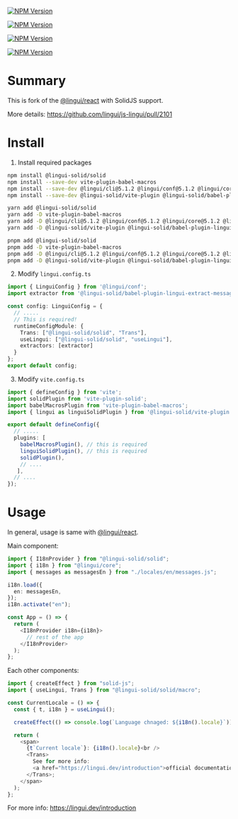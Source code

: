 [![NPM Version](https://img.shields.io/npm/v/@lingui-solid/solid?label=@lingui-solid/solid)](https://www.npmjs.com/package/@lingui-solid/solid)

[![NPM Version](https://img.shields.io/npm/v/@lingui-solid/solid/babel-plugin-lingui-macro?label=@lingui-solid/solid/babel-plugin-lingui-macro)](https://www.npmjs.com/package/@lingui-solid/solid/babel-plugin-lingui-macro)

[![NPM Version](https://img.shields.io/npm/v/@lingui-solid/solid/babel-plugin-lingui-extract-messages?label=@lingui-solid/solid/babel-plugin-lingui-extract-messages)](https://www.npmjs.com/package/@lingui-solid/solid/babel-plugin-lingui-extract-messages)

[![NPM Version](https://img.shields.io/npm/v/@lingui-solid/solid/vite-plugin?label=@lingui-solid/solid/vite-plugin)](https://www.npmjs.com/package/@lingui-solid/solid/vite-plugin)

# Summary

This is fork of the [@lingui/react](https://www.npmjs.com/package/@lingui/react) with SolidJS support.

More details: https://github.com/lingui/js-lingui/pull/2101

# Install
1. Install required packages
```sh
npm install @lingui-solid/solid
npm install --save-dev vite-plugin-babel-macros
npm install --save-dev @lingui/cli@5.1.2 @lingui/conf@5.1.2 @lingui/core@5.1.2 @lingui/macro@5.1.2
npm install --save-dev @lingui-solid/vite-plugin @lingui-solid/babel-plugin-lingui-macro @lingui-solid/babel-plugin-extract-messages

yarn add @lingui-solid/solid
yarn add -D vite-plugin-babel-macros
yarn add -D @lingui/cli@5.1.2 @lingui/conf@5.1.2 @lingui/core@5.1.2 @lingui/macro@5.1.2
yarn add -D @lingui-solid/vite-plugin @lingui-solid/babel-plugin-lingui-macro @lingui-solid/babel-plugin-extract-messages

pnpm add @lingui-solid/solid
pnpm add -D vite-plugin-babel-macros
pnpm add -D @lingui/cli@5.1.2 @lingui/conf@5.1.2 @lingui/core@5.1.2 @lingui/macro@5.1.2
pnpm add -D @lingui-solid/vite-plugin @lingui-solid/babel-plugin-lingui-macro @lingui-solid/babel-plugin-extract-messages
```

2. Modify `lingui.config.ts`
```ts
import { LinguiConfig } from '@lingui/conf';
import extractor from '@lingui-solid/babel-plugin-lingui-extract-messages/extractor';

const config: LinguiConfig = {
  // .....
  // This is required!
  runtimeConfigModule: {
    Trans: ["@lingui-solid/solid", "Trans"],
    useLingui: ["@lingui-solid/solid", "useLingui"],
    extractors: [extractor]
  }
};
export default config;
```
3. Modify `vite.config.ts`
```ts
import { defineConfig } from 'vite';
import solidPlugin from 'vite-plugin-solid';
import babelMacrosPlugin from 'vite-plugin-babel-macros';
import { lingui as linguiSolidPlugin } from '@lingui-solid/vite-plugin';

export default defineConfig({
  // .....
  plugins: [
    babelMacrosPlugin(), // this is required
    linguiSolidPlugin(), // this is required
    solidPlugin(),
    // ....
   ],
  // ....
});
```
# Usage
In general, usage is same with [@lingui/react](https://lingui.dev/ref/react).

Main component:
```ts
import { I18nProvider } from "@lingui-solid/solid";
import { i18n } from "@lingui/core";
import { messages as messagesEn } from "./locales/en/messages.js";

i18n.load({
  en: messagesEn,
});
i18n.activate("en");

const App = () => {
  return (
    <I18nProvider i18n={i18n}>
      // rest of the app
    </I18nProvider>
  );
};
```

Each other components:
```ts
import { createEffect } from "solid-js";
import { useLingui, Trans } from "@lingui-solid/solid/macro";

const CurrentLocale = () => {
  const { t, i18n } = useLingui();

  createEffect(() => console.log(`Language chnaged: ${i18n().locale}`));

  return (
    <span>
      {t`Current locale`}: {i18n().locale}<br />
      <Trans>
        See for more info:
        <a href="https://lingui.dev/introduction">official documentation</a>
      </Trans>;
    </span>
  );
};
```

For more info: https://lingui.dev/introduction
